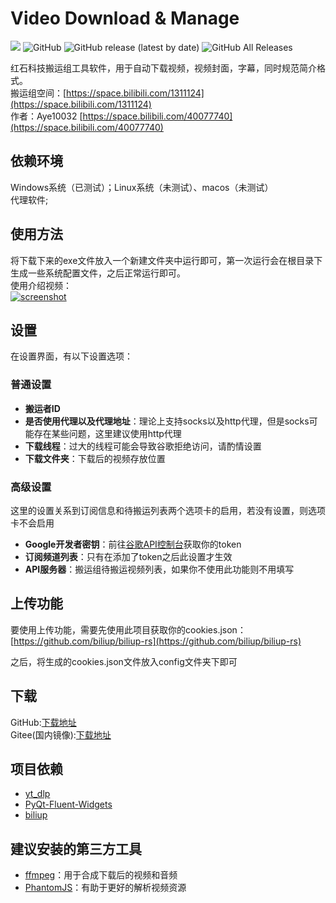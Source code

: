 # Video Download & Manage

[![](https://img.shields.io/badge/blog-@Aye10032-red.svg?style=flat-square)](https://www.aye10032.com) ![GitHub](https://img.shields.io/github/license/Aye10032/YouTubeDownLoader) ![GitHub release (latest by date)](https://img.shields.io/github/v/release/Aye10032/YouTubeDownLoader) ![GitHub All Releases](https://img.shields.io/github/downloads/Aye10032/YouTubeDownLoader/total)

红石科技搬运组工具软件，用于自动下载视频，视频封面，字幕，同时规范简介格式。      
搬运组空间：[https://space.bilibili.com/1311124](https://space.bilibili.com/1311124)      
作者：Aye10032 [https://space.bilibili.com/40077740](https://space.bilibili.com/40077740)     

## 依赖环境

Windows系统（已测试）；Linux系统（未测试）、macos（未测试）        
代理软件;        


## 使用方法

将下载下来的exe文件放入一个新建文件夹中运行即可，第一次运行会在根目录下生成一些系统配置文件，之后正常运行即可。       
使用介绍视频：     
[![screenshot](screenshot.png)](https://www.bilibili.com/video/BV1S541157ej/)

## 设置

在设置界面，有以下设置选项：

### 普通设置

- **搬运者ID**
- **是否使用代理以及代理地址**：理论上支持socks以及http代理，但是socks可能存在某些问题，这里建议使用http代理
- **下载线程**：过大的线程可能会导致谷歌拒绝访问，请酌情设置
- **下载文件夹**：下载后的视频存放位置



### 高级设置

这里的设置关系到订阅信息和待搬运列表两个选项卡的启用，若没有设置，则选项卡不会启用

- **Google开发者密钥**：前往[谷歌API控制台](https://console.cloud.google.com/)获取你的token
- **订阅频道列表**：只有在添加了token之后此设置才生效
- **API服务器**：搬运组待搬运视频列表，如果你不使用此功能则不用填写



## 上传功能

要使用上传功能，需要先使用此项目获取你的cookies.json：[https://github.com/biliup/biliup-rs](https://github.com/biliup/biliup-rs)

之后，将生成的cookies.json文件放入config文件夹下即可



## 下载

GitHub:[下载地址](https://github.com/Aye10032/YouTubeDownLoader/releases/latest)        
Gitee(国内镜像):[下载地址](https://gitee.com/aye10032/YouTubeDownLoader/releases/v6.0.0)



## 项目依赖

- [yt_dlp](https://github.com/yt-dlp/yt-dlp)
- [PyQt-Fluent-Widgets](https://github.com/zhiyiYo/PyQt-Fluent-Widgets)
- [biliup](https://github.com/biliup/biliup)



## 建议安装的第三方工具

- [ffmpeg](https://ffmpeg.org/)：用于合成下载后的视频和音频
- [PhantomJS](https://phantomjs.org/download.html)：有助于更好的解析视频资源
